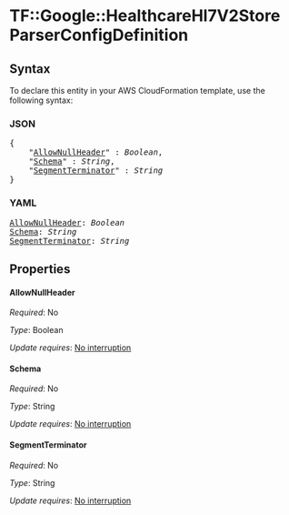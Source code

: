 # TF::Google::HealthcareHl7V2Store ParserConfigDefinition

## Syntax

To declare this entity in your AWS CloudFormation template, use the following syntax:

### JSON

<pre>
{
    "<a href="#allownullheader" title="AllowNullHeader">AllowNullHeader</a>" : <i>Boolean</i>,
    "<a href="#schema" title="Schema">Schema</a>" : <i>String</i>,
    "<a href="#segmentterminator" title="SegmentTerminator">SegmentTerminator</a>" : <i>String</i>
}
</pre>

### YAML

<pre>
<a href="#allownullheader" title="AllowNullHeader">AllowNullHeader</a>: <i>Boolean</i>
<a href="#schema" title="Schema">Schema</a>: <i>String</i>
<a href="#segmentterminator" title="SegmentTerminator">SegmentTerminator</a>: <i>String</i>
</pre>

## Properties

#### AllowNullHeader

_Required_: No

_Type_: Boolean

_Update requires_: [No interruption](https://docs.aws.amazon.com/AWSCloudFormation/latest/UserGuide/using-cfn-updating-stacks-update-behaviors.html#update-no-interrupt)

#### Schema

_Required_: No

_Type_: String

_Update requires_: [No interruption](https://docs.aws.amazon.com/AWSCloudFormation/latest/UserGuide/using-cfn-updating-stacks-update-behaviors.html#update-no-interrupt)

#### SegmentTerminator

_Required_: No

_Type_: String

_Update requires_: [No interruption](https://docs.aws.amazon.com/AWSCloudFormation/latest/UserGuide/using-cfn-updating-stacks-update-behaviors.html#update-no-interrupt)

